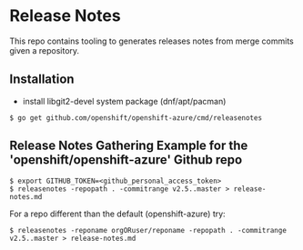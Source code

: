 # Release Notes

This repo contains tooling to generates releases notes from merge commits given a repository.

## Installation

- install libgit2-devel system package (dnf/apt/pacman)

```
$ go get github.com/openshift/openshift-azure/cmd/releasenotes
```

## Release Notes Gathering Example for the 'openshift/openshift-azure' Github repo

```
$ export GITHUB_TOKEN=<github_personal_access_token>
$ releasenotes -repopath . -commitrange v2.5..master > release-notes.md
```

For a repo different than the default (openshift-azure) try:

```
$ releasenotes -reponame orgORuser/reponame -repopath . -commitrange v2.5..master > release-notes.md
```

